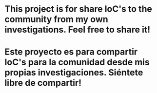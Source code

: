 # This project is for share IoC's to the community from my own investigations. Feel free to share it!
# Este proyecto es para compartir IoC's para la comunidad desde mis propias investigaciones. Siéntete libre de compartir!
